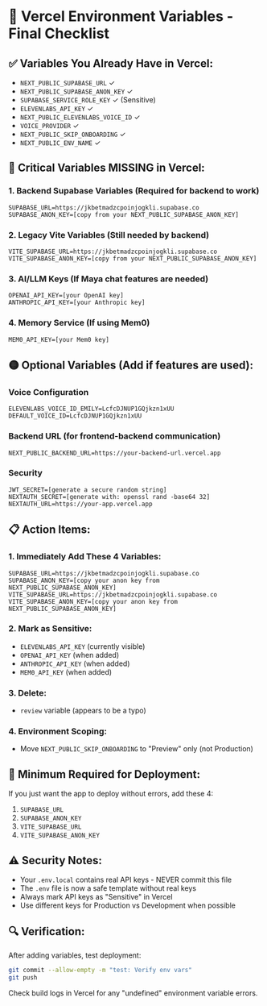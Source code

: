 # 🚀 Vercel Environment Variables - Final Checklist

## ✅ Variables You Already Have in Vercel:
- `NEXT_PUBLIC_SUPABASE_URL` ✓
- `NEXT_PUBLIC_SUPABASE_ANON_KEY` ✓
- `SUPABASE_SERVICE_ROLE_KEY` ✓ (Sensitive)
- `ELEVENLABS_API_KEY` ✓
- `NEXT_PUBLIC_ELEVENLABS_VOICE_ID` ✓
- `VOICE_PROVIDER` ✓
- `NEXT_PUBLIC_SKIP_ONBOARDING` ✓
- `NEXT_PUBLIC_ENV_NAME` ✓

## 🔴 Critical Variables MISSING in Vercel:

### 1. Backend Supabase Variables (Required for backend to work)
```
SUPABASE_URL=https://jkbetmadzcpoinjogkli.supabase.co
SUPABASE_ANON_KEY=[copy from your NEXT_PUBLIC_SUPABASE_ANON_KEY]
```

### 2. Legacy Vite Variables (Still needed by backend)
```
VITE_SUPABASE_URL=https://jkbetmadzcpoinjogkli.supabase.co
VITE_SUPABASE_ANON_KEY=[copy from your NEXT_PUBLIC_SUPABASE_ANON_KEY]
```

### 3. AI/LLM Keys (If Maya chat features are needed)
```
OPENAI_API_KEY=[your OpenAI key]
ANTHROPIC_API_KEY=[your Anthropic key]
```

### 4. Memory Service (If using Mem0)
```
MEM0_API_KEY=[your Mem0 key]
```

## 🟡 Optional Variables (Add if features are used):

### Voice Configuration
```
ELEVENLABS_VOICE_ID_EMILY=LcfcDJNUP1GQjkzn1xUU
DEFAULT_VOICE_ID=LcfcDJNUP1GQjkzn1xUU
```

### Backend URL (for frontend-backend communication)
```
NEXT_PUBLIC_BACKEND_URL=https://your-backend-url.vercel.app
```

### Security
```
JWT_SECRET=[generate a secure random string]
NEXTAUTH_SECRET=[generate with: openssl rand -base64 32]
NEXTAUTH_URL=https://your-app.vercel.app
```

## 📋 Action Items:

### 1. Immediately Add These 4 Variables:
```env
SUPABASE_URL=https://jkbetmadzcpoinjogkli.supabase.co
SUPABASE_ANON_KEY=[copy your anon key from NEXT_PUBLIC_SUPABASE_ANON_KEY]
VITE_SUPABASE_URL=https://jkbetmadzcpoinjogkli.supabase.co
VITE_SUPABASE_ANON_KEY=[copy your anon key from NEXT_PUBLIC_SUPABASE_ANON_KEY]
```

### 2. Mark as Sensitive:
- `ELEVENLABS_API_KEY` (currently visible)
- `OPENAI_API_KEY` (when added)
- `ANTHROPIC_API_KEY` (when added)
- `MEM0_API_KEY` (when added)

### 3. Delete:
- `review` variable (appears to be a typo)

### 4. Environment Scoping:
- Move `NEXT_PUBLIC_SKIP_ONBOARDING` to "Preview" only (not Production)

## 🎯 Minimum Required for Deployment:

If you just want the app to deploy without errors, add these 4:
1. `SUPABASE_URL`
2. `SUPABASE_ANON_KEY`
3. `VITE_SUPABASE_URL`
4. `VITE_SUPABASE_ANON_KEY`

## ⚠️ Security Notes:

- Your `.env.local` contains real API keys - NEVER commit this file
- The `.env` file is now a safe template without real keys
- Always mark API keys as "Sensitive" in Vercel
- Use different keys for Production vs Development when possible

## 🔍 Verification:

After adding variables, test deployment:
```bash
git commit --allow-empty -m "test: Verify env vars"
git push
```

Check build logs in Vercel for any "undefined" environment variable errors.